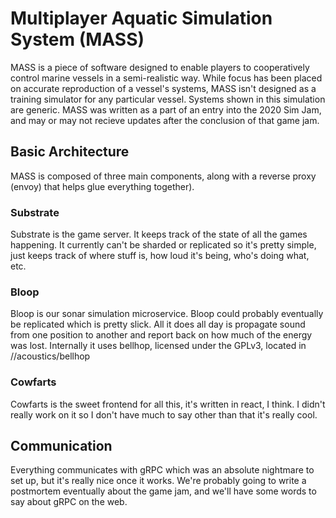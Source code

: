 # Multiplayer Aquatic Simulation System (MASS)

MASS is a piece of software designed to enable players to cooperatively control marine vessels in a semi-realistic way. While focus has been placed on accurate reproduction of a vessel's systems, MASS isn't designed as a training simulator for any particular vessel. Systems shown in this simulation are generic. MASS was written as a part of an entry into the 2020 Sim Jam, and may or may not recieve updates after the conclusion of that game jam.

## Basic Architecture

MASS is composed of three main components, along with a reverse proxy (envoy) that helps glue everything together).

### Substrate

Substrate is the game server. It keeps track of the state of all the games happening. It currently can't be sharded or replicated so it's pretty simple, just keeps track of where stuff is, how loud it's being, who's doing what, etc.

### Bloop

Bloop is our sonar simulation microservice. Bloop could probably eventually be replicated which is pretty slick. All it does all day is propagate sound from one position to another and report back on how much of the energy was lost. Internally it uses bellhop, licensed under the GPLv3, located in //acoustics/bellhop

### Cowfarts

Cowfarts is the sweet frontend for all this, it's written in react, I think. I didn't really work on it so I don't have much to say other than that it's really cool.

## Communication

Everything communicates with gRPC which was an absolute nightmare to set up, but it's really nice once it works. We're probably going to write a postmortem eventually about the game jam, and we'll have some words to say about gRPC on the web.
